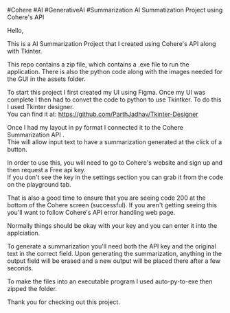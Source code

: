 #Cohere #AI #GenerativeAI #Summarization 
AI Summatization Project using Cohere's API 

Hello,

This is a AI Summarization Project that I created using Cohere's API  along with Tkinter.

This repo contains a zip file, which contains a .exe file to run the application. There is also the python code along with the images needed for the GUI in the assets folder.   


To start this project I first created my UI using Figma.  Once my UI was complete I then had to convet the code to python to use Tkintker.  To do this I used Tkinter designer.  
You can find it at:
https://github.com/ParthJadhav/Tkinter-Designer

Once I had my layout in py format I connected it to the Cohere Summarization API .   
Thie will allow input text to have a summarization generated at the click of a button.

In order to use this, you will need to go to Cohere's website and sign up and then request a Free api key.    
If you don't see the key in the settings section you can grab it from the code on the playground tab.

That is also a good time to ensure that you are seeing code 200 at the bottom of the Cohere screen (successful). 
If you aren't getting seeing this you'll want to follow Cohere's API error handling web page.

Normally things should be okay with your key and you can enter it into the applciation.

To generate a summarization you'll need both the API key and the original text in the correct field.
Upon generating the summarization, anything in the output field will be erased and a new output will be placed there after a few seconds.   

To make the files into an executable program I used auto-py-to-exe then zipped the folder.

Thank you for checking out this project.
